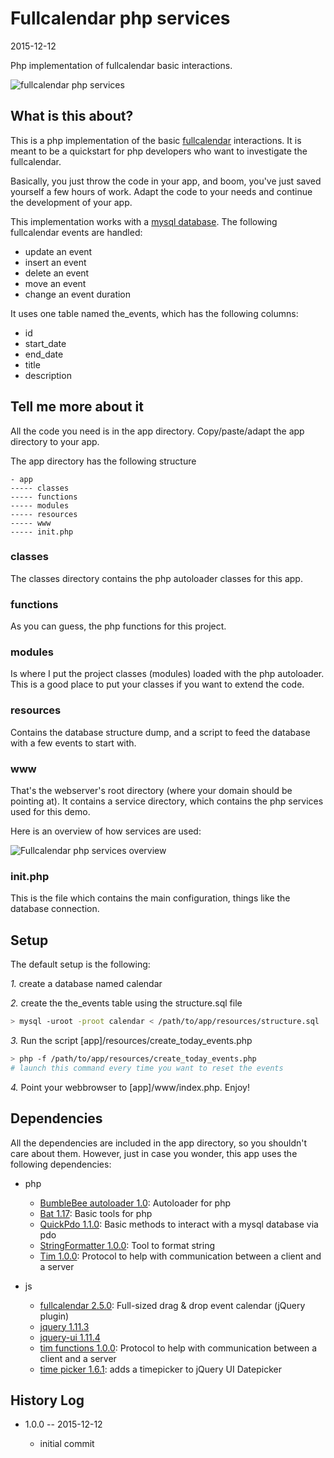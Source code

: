 Fullcalendar php services
=============================
2015-12-12


Php implementation of fullcalendar basic interactions.


![fullcalendar php services](http://s19.postimg.org/98loeer6r/fullcalendar_php_services.png)



What is this about?
---------------------

This is a php implementation of the basic [fullcalendar](http://fullcalendar.io/) interactions.
It is meant to be a quickstart for php developers who want to investigate the fullcalendar.

Basically, you just throw the code in your app, and boom, you've just saved yourself a few hours
of work. Adapt the code to your needs and continue the development of your app.


 
This implementation works with a [mysql database](http://dev.mysql.com/). 
The following fullcalendar events are handled:

- update an event
- insert an event
- delete an event
- move an event
- change an event duration

 
It uses one table named the_events, which has the following columns:

- id
- start_date
- end_date
- title
- description



Tell me more about it 
------------------------

All the code you need is in the app directory.
Copy/paste/adapt the app directory to your app.


The app directory has the following structure


```
- app
----- classes       
----- functions
----- modules
----- resources
----- www
----- init.php
```


### classes 

The classes directory contains the php autoloader classes for this app.


### functions 

As you can guess, the php functions for this project.


### modules

Is where I put the project classes (modules) loaded with the php autoloader.
This is a good place to put your classes if you want to extend the code.


### resources

Contains the database structure dump, and a script to feed the database with a few events to start with.

### www

That's the webserver's root directory (where your domain should be pointing at).
It contains a service directory, which contains the php services used for this demo.

Here is an overview of how services are used:


![Fullcalendar php services overview](http://s19.postimg.org/50qw5npr7/php_services_overview.jpg)




### init.php

This is the file which contains the main configuration, things like the database connection.






Setup 
----------

The default setup is the following:


*1.* create a database named calendar
        
        
*2.* create the the_events table using the structure.sql file 

```bash
> mysql -uroot -proot calendar < /path/to/app/resources/structure.sql
```
        
*3.* Run the script [app]/resources/create_today_events.php

```bash
> php -f /path/to/app/resources/create_today_events.php
# launch this command every time you want to reset the events
```

*4.* Point your webbrowser to [app]/www/index.php. Enjoy!








Dependencies
----------------

All the dependencies are included in the app directory, so you shouldn't care about them.
However, just in case you wonder, this app uses the following dependencies:

- php
    - [BumbleBee autoloader 1.0](https://github.com/lingtalfi/BumbleBee): Autoloader for php 
    - [Bat 1.17](https://github.com/lingtalfi/Bat): Basic tools for php
    - [QuickPdo 1.1.0](https://github.com/lingtalfi/QuickPdo): Basic methods to interact with a mysql database via pdo
    - [StringFormatter 1.0.0](https://github.com/lingtalfi/StringFormatter): Tool to format string
    - [Tim 1.0.0](https://github.com/lingtalfi/Tim): Protocol to help with communication between a client and a server

- js 
    - [fullcalendar 2.5.0](https://github.com/fullcalendar/fullcalendar): Full-sized drag & drop event calendar (jQuery plugin)
    - [jquery 1.11.3](https://jquery.com/)
    - [jquery-ui 1.11.4](http://api.jqueryui.com/)
    - [tim functions 1.0.0](https://github.com/lingtalfi/Tim): Protocol to help with communication between a client and a server
    - [time picker 1.6.1](http://trentrichardson.com/examples/timepicker/): adds a timepicker to jQuery UI Datepicker



History Log
------------------
    
- 1.0.0 -- 2015-12-12

    - initial commit
    
    









